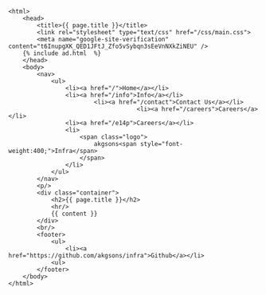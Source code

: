 <!DOCTYPE html>
	<html>
		<head>
			<title>{{ page.title }}</title>
			<link rel="stylesheet" type="text/css" href="/css/main.css">
			<meta name="google-site-verification" content="t6InupgXK_QED1JFtJ_Zfo5vSybqn3sEeVnNXkZiNEU" />
		{% include ad.html  %}
		</head>
		<body>
			<nav>
	    		<ul>					
	        		<li><a href="/">Home</a></li>
					<li><a href="/info">Info</a></li>
		        	        <li><a href="/contact">Contact Us</a></li>
                                        <li><a href="/careers">Careers</a></li>
					<li><a href="/e14p">Careers</a></li>
					<li>
						<span class="logo">
							akgsons<span style="font-weight:400;">Infra</span>
						</span>
					</li>					
	    		</ul>
			</nav>
			<p/>
			<div class="container">		
				<h2>{{ page.title }}</h2>	
				<hr/>											
				{{ content }}						
			</div>
			<br/>
			<footer>
				<ul>
					<li><a href="https://github.com/akgsons/infra">Github</a></li>
				<ul>
			</footer>
		</body>
	</html>
